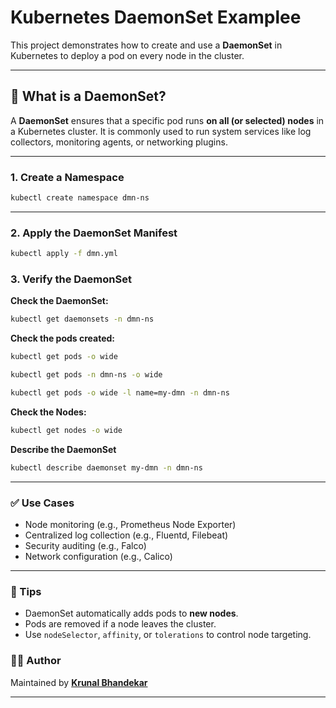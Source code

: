 # Kubernetes DaemonSet Examplee

This project demonstrates how to create and use a **DaemonSet** in Kubernetes to deploy a pod on every node in the cluster.

---

## 🧾 What is a DaemonSet?

A **DaemonSet** ensures that a specific pod runs **on all (or selected) nodes** in a Kubernetes cluster. It is commonly used to run system services like log collectors, monitoring agents, or networking plugins.

---

### 1. Create a Namespace

```bash
kubectl create namespace dmn-ns
```

---

### 2. Apply the DaemonSet Manifest

```bash
kubectl apply -f dmn.yml
```

### 3. Verify the DaemonSet

**Check the DaemonSet:**

```bash
kubectl get daemonsets -n dmn-ns
```

**Check the pods created:**

```bash
kubectl get pods -o wide
```

```bash
kubectl get pods -n dmn-ns -o wide
```

```bash
kubectl get pods -o wide -l name=my-dmn -n dmn-ns
```

**Check the Nodes:**

```bash
kubectl get nodes -o wide
```

**Describe the DaemonSet**

```bash
kubectl describe daemonset my-dmn -n dmn-ns
```

---

### ✅ Use Cases

- Node monitoring (e.g., Prometheus Node Exporter)
- Centralized log collection (e.g., Fluentd, Filebeat)
- Security auditing (e.g., Falco)
- Network configuration (e.g., Calico)

---

### 🧠 Tips

- DaemonSet automatically adds pods to **new nodes**.
- Pods are removed if a node leaves the cluster.
- Use `nodeSelector`, `affinity`, or `tolerations` to control node targeting.

### 👨‍💻 Author

Maintained by **[Krunal Bhandekar](https://www.linkedin.com/in/krunal-bhandekar/)**

---
